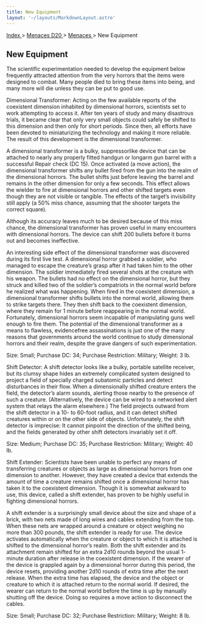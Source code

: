```yaml
---
title: New Equipment
layout: '~/layouts/MarkdownLayout.astro'
---
```


[ Index ](/) > [ Menaces D20 ](/menaces.d20) > [ Menaces ](/menaces.d20/menaces) > New Equipment

##  New Equipment

The scientific experimentation needed to develop the equipment below
frequently attracted attention from the very horrors that the items were
designed to combat. Many people died to bring these items into being, and many
more will die unless they can be put to good use.

Dimensional Transformer: Acting on the few available reports of the coexistent
dimension inhabited by dimensional horrors, scientists set to work attempting
to access it. After ten years of study and many disastrous trials, it became
clear that only very small objects could safely be shifted to this dimension
and then only for short periods. Since then, all efforts have been devoted to
miniaturizing the technology and making it more reliable. The result of this
development is the dimensional transformer.

A dimensional transformer is a bulky, suppressorlike device that can be
attached to nearly any properly fitted handgun or longarm gun barrel with a
successful Repair check (DC 15). Once activated (a move action), the
dimensional transformer shifts any bullet fired from the gun into the realm of
the dimensional horrors. The bullet shifts just before leaving the barrel and
remains in the other dimension for only a few seconds. This effect allows the
wielder to fire at dimensional horrors and other shifted targets even though
they are not visible or tangible. The effects of the target’s invisibility
still apply (a 50% miss chance, assuming that the shooter targets the correct
square).

Although its accuracy leaves much to be desired because of this miss chance,
the dimensional transformer has proven useful in many encounters with
dimensional horrors. The device can shift 200 bullets before it burns out and
becomes ineffective.

An interesting side effect of the dimensional transformer was discovered
during its first live test. A dimensional horror grabbed a soldier, who
managed to escape the creature’s grasp after it had taken him to the other
dimension. The soldier immediately fired several shots at the creature with
his weapon. The bullets had no effect on the dimensional horror, but they
struck and killed two of the soldier’s compatriots in the normal world before
he realized what was happening. When fired in the coexistent dimension, a
dimensional transformer shifts bullets into the normal world, allowing them to
strike targets there. They then shift back to the coexistent dimension, where
they remain for 1 minute before reappearing in the normal world. Fortunately,
dimensional horrors seem incapable of manipulating guns well enough to fire
them. The potential of the dimensional transformer as a means to flawless,
evidencefree assassinations is just one of the many reasons that governments
around the world continue to study dimensional horrors and their realm,
despite the grave dangers of such experimentation.

Size: Small; Purchase DC: 34; Purchase Restriction: Military; Weight: 3 lb.

Shift Detector: A shift detector looks like a bulky, portable satellite
receiver, but its clumsy shape hides an extremely complicated system designed
to project a field of specially charged subatomic particles and detect
disturbances in their flow. When a dimensionally shifted creature enters the
field, the detector’s alarm sounds, alerting those nearby to the presence of
such a creature. (Alternatively, the device can be wired to a networked alert
system that relays the alarm elsewhere.) The field projects outward from the
shift detector in a 10- to 60-foot radius, and it can detect shifted creatures
within or on the other side of objects. Unfortunately, the shift detector is
imprecise: It cannot pinpoint the direction of the shifted being, and the
fields generated by other shift detectors invariably set it off.

Size: Medium; Purchase DC: 35; Purchase Restriction: Military; Weight: 40 lb.

Shift Extender: Scientists have been unable to perfect any means of
transferring creatures or objects as large as dimensional horrors from one
dimension to another. However, they have created a device that extends the
amount of time a creature remains shifted once a dimensional horror has taken
it to the coexistent dimension. Though it is somewhat awkward to use, this
device, called a shift extender, has proven to be highly useful in fighting
dimensional horrors.

A shift extender is a surprisingly small device about the size and shape of a
brick, with two nets made of long wires and cables extending from the top.
When these nets are wrapped around a creature or object weighing no more than
300 pounds, the shift extender is ready for use. The device activates
automatically when the creature or object to which it is attached is shifted
to the dimensional horror’s realm. Both the shift extender and its attachment
remain shifted for an extra 2d10 rounds beyond the usual 1- minute duration
after release in the coexistent dimension. If the wearer of the device is
grappled again by a dimensional horror during this period, the device resets,
providing another 2d10 rounds of extra time after the next release. When the
extra time has elapsed, the device and the object or creature to which it is
attached return to the normal world. If desired, the wearer can return to the
normal world before the time is up by manually shutting off the device. Doing
so requires a move action to disconnect the cables.

Size: Small; Purchase DC: 32; Purchase Restriction: Military; Weight: 8 lb.

